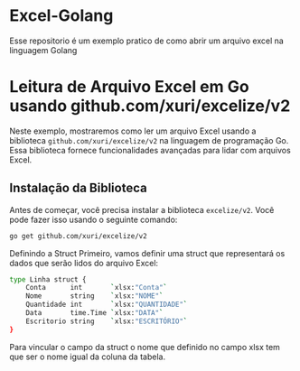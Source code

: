 # Excel-Golang
Esse repositorio é um exemplo pratico de como abrir um arquivo excel na linguagem Golang
# Leitura de Arquivo Excel em Go usando github.com/xuri/excelize/v2

Neste exemplo, mostraremos como ler um arquivo Excel usando a biblioteca `github.com/xuri/excelize/v2` na linguagem de programação Go. Essa biblioteca fornece funcionalidades avançadas para lidar com arquivos Excel.

## Instalação da Biblioteca

Antes de começar, você precisa instalar a biblioteca `excelize/v2`. Você pode fazer isso usando o seguinte comando:

```sh
go get github.com/xuri/excelize/v2
```
Definindo a Struct
Primeiro, vamos definir uma struct que representará os dados que serão lidos do arquivo Excel:

```sh
type Linha struct {
	Conta      int       `xlsx:"Conta"`
	Nome       string    `xlsx:"NOME"`
	Quantidade int       `xlsx:"QUANTIDADE"`
	Data       time.Time `xlsx:"DATA"`
	Escritorio string    `xlsx:"ESCRITÓRIO"`
}
```
Para vincular o campo da struct o nome que  definido no campo xlsx tem que ser o nome igual da coluna da tabela.